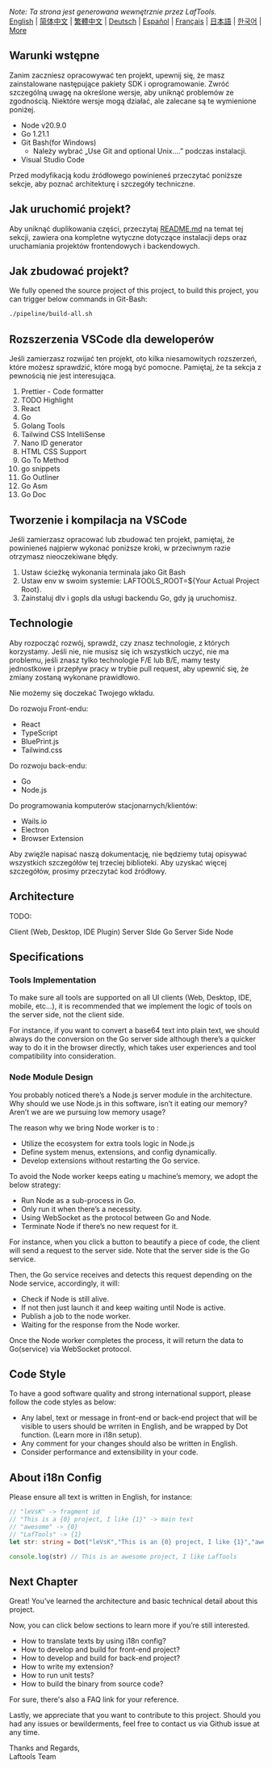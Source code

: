 <i>Note: Ta strona jest generowana wewnętrznie przez LafTools.</i> <br/> [English](/docs/en_US)  |  [简体中文](/docs/zh_CN)  |  [繁體中文](/docs/zh_HK)  |  [Deutsch](/docs/de)  |  [Español](/docs/es)  |  [Français](/docs/fr)  |  [日本語](/docs/ja)  |  [한국어](/docs/ko) | [More](/docs/) <br/>

## Warunki wstępne

Zanim zaczniesz opracowywać ten projekt, upewnij się, że masz zainstalowane następujące pakiety SDK i oprogramowanie. Zwróć szczególną uwagę na określone wersje, aby uniknąć problemów ze zgodnością. Niektóre wersje mogą działać, ale zalecane są te wymienione poniżej.

- Node v20.9.0
- Go 1.21.1
- Git Bash(for Windows)
  - Należy wybrać „Use Git and optional Unix....” podczas instalacji.
- Visual Studio Code

Przed modyfikacją kodu źródłowego powinieneś przeczytać poniższe sekcje, aby poznać architekturę i szczegóły techniczne.

## Jak uruchomić projekt?

Aby uniknąć duplikowania części, przeczytaj [README.md](../README.md) na temat tej sekcji, zawiera ona kompletne wytyczne dotyczące instalacji deps oraz uruchamiania projektów frontendowych i backendowych.

## Jak zbudować projekt?

We fully opened the source project of this project, to build this project, you can trigger below commands in Git-Bash:

```bash
./pipeline/build-all.sh
```

## Rozszerzenia VSCode dla deweloperów

Jeśli zamierzasz rozwijać ten projekt, oto kilka niesamowitych rozszerzeń, które możesz sprawdzić, które mogą być pomocne. Pamiętaj, że ta sekcja z pewnością nie jest interesująca.

1. Prettier - Code formatter
2. TODO Highlight
3. React
4. Go
5. Golang Tools
6. Tailwind CSS IntelliSense
7. Nano ID generator
8. HTML CSS Support
9. Go To Method
10. go snippets
11. Go Outliner
12. Go Asm
13. Go Doc

## Tworzenie i kompilacja na VSCode

Jeśli zamierzasz opracować lub zbudować ten projekt, pamiętaj, że powinieneś najpierw wykonać poniższe kroki, w przeciwnym razie otrzymasz nieoczekiwane błędy.

1. Ustaw ścieżkę wykonania terminala jako Git Bash
2. Ustaw env w swoim systemie: LAFTOOLS_ROOT=${Your Actual Project Root}.
3. Zainstaluj dlv i gopls dla usługi backendu Go, gdy ją uruchomisz.

## Technologie

Aby rozpocząć rozwój, sprawdź, czy znasz technologie, z których korzystamy. Jeśli nie, nie musisz się ich wszystkich uczyć, nie ma problemu, jeśli znasz tylko technologie F/E lub B/E, mamy testy jednostkowe i przepływ pracy w trybie pull request, aby upewnić się, że zmiany zostaną wykonane prawidłowo.

Nie możemy się doczekać Twojego wkładu.

Do rozwoju Front-endu:

- React
- TypeScript
- BluePrint.js
- Tailwind.css

Do rozwoju back-endu:

- Go
- Node.js

Do programowania komputerów stacjonarnych/klientów:

- Wails.io
- Electron
- Browser Extension

Aby zwięźle napisać naszą dokumentację, nie będziemy tutaj opisywać wszystkich szczegółów tej trzeciej biblioteki. Aby uzyskać więcej szczegółów, prosimy przeczytać kod źródłowy.

## Architecture

TODO:

Client (Web, Desktop, IDE Plugin)
<interact with>
Server SIde Go
<interact with>
Server Side Node

## Specifications

### Tools Implementation

To make sure all tools are supported on all UI clients (Web, Desktop, IDE, mobile, etc…), it is recommended that we implement the logic of tools on the server side, not the client side.

For instance, if you want to convert a base64 text into plain text, we should always do the conversion on the Go server side although there’s a quicker way to do it in the browser directly, which takes user experiences and tool compatibility into consideration.

### Node Module Design

You probably noticed there’s a Node.js server module in the architecture. Why should we use Node.js in this software, isn’t it eating our memory? Aren’t we are we pursuing low memory usage?

The reason why we bring Node worker is to :

- Utilize the ecosystem for extra tools logic in Node.js
- Define system menus, extensions, and config dynamically.
- Develop extensions without restarting the Go service.

To avoid the Node worker keeps eating u machine’s memory, we adopt the below strategy:

- Run Node as a sub-process in Go.
- Only run it when there’s a necessity.
- Using WebSocket as the protocol between Go and Node.
- Terminate Node if there’s no new request for it.

For instance, when you click a button to beautify a piece of code, the client will send a request to the server side. Note that the server side is the Go service.

Then, the Go service receives and detects this request depending on the Node service, accordingly, it will:

- Check if Node is still alive.
- If not then just launch it and keep waiting until Node is active.
- Publish a job to the node worker.
- Waiting for the response from the Node worker.

Once the Node worker completes the process, it will return the data to Go(service) via WebSocket protocol.

## Code Style

To have a good software quality and strong international support, please follow the code styles as below:

- Any label, text or message in front-end or back-end project that will be visible to users should be wrriten in English, and be wrapped by Dot function. (Learn more in i18n setup).
- Any comment for your changes should also be written in English.
- Consider performance and extensibility in your code.

## About i18n Config

Please ensure all text is written in English, for instance:

```Typescript
// "leVsK" -> fragment id
// "This is a {0} project, I like {1}" -> main text
// "awesome" -> {0}
// "LafTools" -> {1}
let str: string = Dot("leVsK","This is an {0} project, I like {1}","awesome","LafTools")

console.log(str) // This is an awesome project, I like LafTools
```

## Next Chapter

Great! You’ve learned the architecture and basic technical detail about this project.

Now, you can click below sections to learn more if you’re still interested.

- How to translate texts by using i18n config?
- How to develop and build for front-end project?
- How to develop and build for back-end project?
- How to write my extension?
- How to run unit tests?
- How to build the binary from source code?

For sure, there's also a FAQ link for your reference.

Lastly, we appreciate that you want to contribute to this project. Should you had any issues or bewilderments, feel free to contact us via Github issue at any time.

Thanks and Regards,  
Laftools Team
